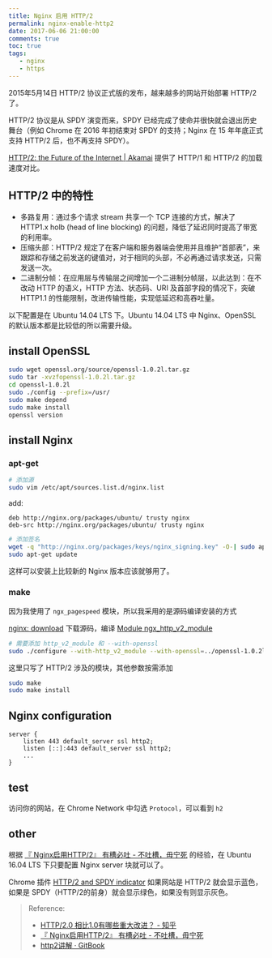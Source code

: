 ```yaml
---
title: Nginx 启用 HTTP/2
permalink: nginx-enable-http2
date: 2017-06-06 21:00:00
comments: true
toc: true
tags:
   - nginx
   - https
---
```


2015年5月14日 HTTP/2 协议正式版的发布，越来越多的网站开始部署 HTTP/2 了。

HTTP/2 协议是从 SPDY 演变而来，SPDY 已经完成了使命并很快就会退出历史舞台（例如 Chrome 在 2016 年初结束对 SPDY 的支持；Nginx 在 15 年年底正式支持 HTTP/2 后，也不再支持 SPDY）。

[HTTP/2: the Future of the Internet | Akamai](https://http2.akamai.com/demo) 提供了 HTTP/1 和 HTTP/2 的加载速度对比。

## HTTP/2 中的特性

- 多路复用：通过多个请求 stream 共享一个 TCP 连接的方式，解决了 HTTP1.x holb (head of line blocking) 的问题，降低了延迟同时提高了带宽的利用率。
- 压缩头部：HTTP/2 规定了在客户端和服务器端会使用并且维护“首部表”，来跟踪和存储之前发送的键值对，对于相同的头部，不必再通过请求发送，只需发送一次。
- 二进制分帧：在应用层与传输层之间增加一个二进制分帧层，以此达到：在不改动 HTTP 的语义，HTTP 方法、状态码、URI 及首部字段的情况下，突破 HTTP1.1 的性能限制，改进传输性能，实现低延迟和高吞吐量。

以下配置是在 Ubuntu 14.04 LTS 下。Ubuntu 14.04 LTS 中 Nginx、OpenSSL 的默认版本都是比较低的所以需要升级。

<!-- more -->

## install OpenSSL

``` bash
sudo wget openssl.org/source/openssl-1.0.2l.tar.gz
sudo tar -xvzfopenssl-1.0.2l.tar.gz
cd openssl-1.0.2l
sudo ./config --prefix=/usr/
sudo make depend
sudo make install
openssl version
```

## install Nginx

### apt-get

``` bash
# 添加源
sudo vim /etc/apt/sources.list.d/nginx.list
```
add:
```
deb http://nginx.org/packages/ubuntu/ trusty nginx
deb-src http://nginx.org/packages/ubuntu/ trusty nginx
```
``` bash
# 添加签名
wget -q "http://nginx.org/packages/keys/nginx_signing.key" -O-| sudo apt-key add -
sudo apt-get update
```
这样可以安装上比较新的 Nginx 版本应该就够用了。

### make

因为我使用了 `ngx_pagespeed` 模块，所以我采用的是源码编译安装的方式

[nginx: download](http://nginx.org/en/download.html) 下载源码，编译 [Module ngx_http_v2_module](http://nginx.org/en/docs/http/ngx_http_v2_module.html)

``` bash
# 需要添加 http_v2_module 和 --with-openssl
sudo ./configure --with-http_v2_module --with-openssl=../openssl-1.0.2l
```
这里只写了 HTTP/2 涉及的模块，其他参数按需添加
``` bash
sudo make
sudo make install
```

## Nginx configuration

```
server {
    listen 443 default_server ssl http2;
    listen [::]:443 default_server ssl http2;
    ...
}
```

## test

访问你的网站，在 Chrome Network 中勾选 `Protocol`，可以看到 `h2`

## other

根据 [&#12302;  Nginx启用HTTP/2&#12303; 有槽必吐 - 不吐槽，毋宁死](https://tsukkomi.org/post/enable-http-2-on-nginx) 的经验，在 Ubuntu 16.04 LTS 下只要配置 Nginx server 块就可以了。

Chrome 插件 [HTTP/2 and SPDY indicator](https://chrome.google.com/webstore/detail/http2-and-spdy-indicator/mpbpobfflnpcgagjijhmgnchggcjblin?hl=en-US) 如果网站是 HTTP/2 就会显示蓝色，如果是 SPDY（HTTP/2的前身）就会显示绿色，如果没有则显示灰色。

> Reference:
> - [HTTP/2.0 相比1.0有哪些重大改进？ - 知乎](https://www.zhihu.com/question/34074946)
> - [&#12302;  Nginx启用HTTP/2&#12303; 有槽必吐 - 不吐槽，毋宁死](https://tsukkomi.org/post/enable-http-2-on-nginx)
> - [http2讲解 · GitBook](https://www.gitbook.com/book/ye11ow/http2-explained/details)

